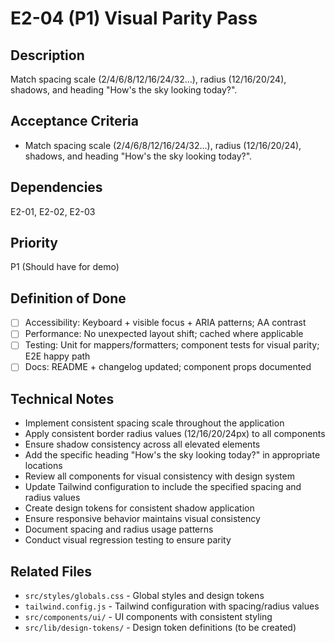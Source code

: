 # E2-04 (P1) Visual Parity Pass

## Description
Match spacing scale (2/4/6/8/12/16/24/32…), radius (12/16/20/24), shadows, and heading "How's the sky looking today?".

## Acceptance Criteria

* Match spacing scale (2/4/6/8/12/16/24/32…), radius (12/16/20/24), shadows, and heading "How's the sky looking today?".

## Dependencies
E2-01, E2-02, E2-03

## Priority
P1 (Should have for demo)

## Definition of Done
- [ ] Accessibility: Keyboard + visible focus + ARIA patterns; AA contrast
- [ ] Performance: No unexpected layout shift; cached where applicable
- [ ] Testing: Unit for mappers/formatters; component tests for visual parity; E2E happy path
- [ ] Docs: README + changelog updated; component props documented

## Technical Notes
- Implement consistent spacing scale throughout the application
- Apply consistent border radius values (12/16/20/24px) to all components
- Ensure shadow consistency across all elevated elements
- Add the specific heading "How's the sky looking today?" in appropriate locations
- Review all components for visual consistency with design system
- Update Tailwind configuration to include the specified spacing and radius values
- Create design tokens for consistent shadow application
- Ensure responsive behavior maintains visual consistency
- Document spacing and radius usage patterns
- Conduct visual regression testing to ensure parity

## Related Files
- `src/styles/globals.css` - Global styles and design tokens
- `tailwind.config.js` - Tailwind configuration with spacing/radius values
- `src/components/ui/` - UI components with consistent styling
- `src/lib/design-tokens/` - Design token definitions (to be created)
